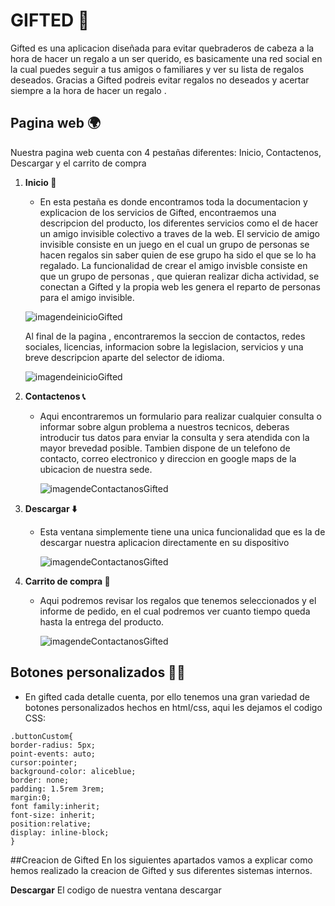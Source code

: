 # GIFTED 🎁
Gifted es una aplicacion diseñada para evitar quebraderos de cabeza a la hora de hacer un regalo a un ser querido, es basicamente una red social 
en la cual puedes seguir a tus amigos o familiares y ver su lista de regalos deseados. Gracias a Gifted podreis evitar regalos no deseados y 
acertar siempre a la hora de hacer un regalo .
## Pagina web 🌍
Nuestra pagina web cuenta con 4 pestañas diferentes: Inicio, Contactenos, Descargar y el carrito de compra
1. **Inicio 🛫**
    * En esta pestaña es donde encontramos toda la documentacion y explicacion de los servicios de Gifted, encontraemos una descripcion
    del producto, los diferentes servicios como el de hacer un amigo invisible colectivo a traves de la web.
    El servicio de amigo invisible consiste en un juego en el cual un grupo de personas se hacen regalos sin saber quien de ese grupo ha sido el
    que se lo ha regalado.
    La funcionalidad de crear el amigo invisble consiste en que un grupo de personas , que quieran realizar dicha actividad, se conectan 
    a Gifted y la propia web les genera el reparto de personas para el amigo invisible.
    
    ![imagendeinicioGifted](https://github.com/IkerFernandez21/gifted/blob/patch-1/Documentacion/GiftedInicio.PNG)
    
    Al final de la pagina , encontraremos la seccion de contactos, redes sociales, licencias, informacion sobre la legislacion, servicios y 
    una breve descripcion aparte del selector de idioma.
    
    ![imagendeinicioGifted](https://github.com/IkerFernandez21/gifted/blob/patch-1/Documentacion/Inicio2Gifted.PNG)
    
    
2. **Contactenos 📞**
    * Aqui encontraremos un formulario para realizar cualquier consulta o informar sobre algun problema a nuestros tecnicos, deberas introducir tus 
      datos para enviar la consulta y sera atendida con la mayor brevedad posible.
      Tambien dispone de un telefono de contacto, correo electronico y direccion en google maps de la ubicacion de nuestra sede.
     
      ![imagendeContactanosGifted]( https://github.com/IkerFernandez21/gifted/blob/patch-1/Documentacion/ContactenosGifted.PNG)
      
      
3. **Descargar ⬇️**
    * Esta ventana simplemente tiene una unica funcionalidad que es la de descargar nuestra aplicacion directamente en su dispositivo
  
       ![imagendeContactanosGifted](https://github.com/IkerFernandez21/gifted/blob/patch-1/Documentacion/DescargaGifted.PNG)
 
4. **Carrito de compra 🛒**
    * Aqui podremos revisar los regalos que tenemos seleccionados y el informe de pedido, en el cual podremos ver cuanto tiempo queda hasta 
      la entrega del producto.
      
      ![imagendeContactanosGifted](https://github.com/IkerFernandez21/gifted/blob/patch-1/Documentacion/CarritoGifted.PNG)
      
      
## Botones personalizados 👨‍💻 

   * En gifted cada detalle cuenta, por ello tenemos una gran variedad de botones personalizados hechos en html/css, aqui les dejamos el codigo CSS:


~~~
.buttonCustom{
border-radius: 5px;
point-events: auto;
cursor:pointer;
background-color: aliceblue;
border: none;
padding: 1.5rem 3rem;
margin:0;
font family:inherit;
font-size: inherit;
position:relative;
display: inline-block;
}
~~~

##Creacion de Gifted
En los siguientes apartados vamos a explicar como hemos realizado la creacion de Gifted y sus diferentes sistemas internos.

**Descargar**
El codigo de nuestra ventana descargar

